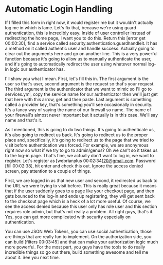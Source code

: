 # Automatic Login Handling

If I filled this form in right now, it would register me but it wouldn't actually log me in which is lame. Let's fix that, because we're using guard authentication, this is incredibly easy. Inside of user controller instead of redirecting the home page, I want you to do this. Return this [error get 00:00:30], find a service called security.authentication.guardhandleit. It has a method on it called authentic user and handle success. Actually going to clear out the arguments here and go on another line. This is a very powerful function because it's going to allow us to manually authenticate the user, and it's going to automatically redirect the user using whatever normal log-in logic our authenticator has.

I'll show you what I mean. First, let's fill this in. The first argument is the user so that's user, second argument is the request so that's your request. The third argument is the authenticator that we want to mimic so I'll go to services.yml, copy the service name for our authenticator then we'll just get that here with this arrow, get and then paste. Last argument is something called a provider key, that's something you'll see occasionally in security. It's a fancy way of saying the name of our firewall so name. The name of your firewall's almost never important but it actually is in this case. We'll say name and that's it.

As I mentioned, this is going to do two things. It's going to authenticate us, it's also going to redirect us back. It's going to redirect us to the proper place and, specifically, it's going to redirect us to the page that we tried to visit before authentication was forced. For example, we are anonymous right now so what if we try to go to admin/genus? Oh we can't so it takes us to the log-in page. That's fine, we actually don't want to log in, we want to register. Let's register as [webrianplus 00:02:34]20@gmail.com. Password [fill 00:02:38], hit enter and check this out. Ignore the access denied screen, pay attention to a couple of things.

First, we are logged in as that new user and second, it redirected us back to the URL we were trying to visit before. This is really great because it means that if the user suddenly goes to a page like your checkout page, and then gets bounced to the log-in and ends up registering, they will get sent back to the checkout page which is a heck of a lot more useful. Of course, we see the access denied because this user only has role user and this section requires role admin, but that's not really a problem. All right guys, that's it. Yes, you can get more complicated with security especially on authentication.

You can use JSON Web Tokens, you can use social authentication, those are things that are really fun to implement. On the authorization side, you can build [filters 00:03:45] and that can make your authorization logic much more powerful. For the most part, you guys have the tools to do really incredible things so go out there, build something awesome and tell me about it. See you next time.

